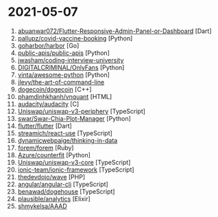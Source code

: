 # 2021-05-07

1. [abuanwar072/Flutter-Responsive-Admin-Panel-or-Dashboard](https://github.com/abuanwar072/Flutter-Responsive-Admin-Panel-or-Dashboard "Responsive Admin Panel or Dashboard using Flutter") [Dart]
2. [pallupz/covid-vaccine-booking](https://github.com/pallupz/covid-vaccine-booking "This very basic script can be used to automate COVID-19 vaccination slot booking on India's Co-WIN Platform.") [Python]
3. [goharbor/harbor](https://github.com/goharbor/harbor "An open source trusted cloud native registry project that stores, signs, and scans content.") [Go]
4. [public-apis/public-apis](https://github.com/public-apis/public-apis "A collective list of free APIs") [Python]
5. [jwasham/coding-interview-university](https://github.com/jwasham/coding-interview-university "A complete computer science study plan to become a software engineer.") 
6. [DIGITALCRIMINAL/OnlyFans](https://github.com/DIGITALCRIMINAL/OnlyFans "Scrape all the media from an OnlyFans account - Updated regularly") [Python]
7. [vinta/awesome-python](https://github.com/vinta/awesome-python "A curated list of awesome Python frameworks, libraries, software and resources") [Python]
8. [jlevy/the-art-of-command-line](https://github.com/jlevy/the-art-of-command-line "Master the command line, in one page") 
9. [dogecoin/dogecoin](https://github.com/dogecoin/dogecoin "very currency") [C++]
10. [phamdinhkhanh/vnquant](https://github.com/phamdinhkhanh/vnquant "VietNam Data Stock Market Price") [HTML]
11. [audacity/audacity](https://github.com/audacity/audacity "Audio Editor") [C]
12. [Uniswap/uniswap-v3-periphery](https://github.com/Uniswap/uniswap-v3-periphery "🦄 🦄 🦄 Peripheral smart contracts for interacting with Uniswap v3") [TypeScript]
13. [swar/Swar-Chia-Plot-Manager](https://github.com/swar/Swar-Chia-Plot-Manager "This is a Cross-Platform Plot Manager for Chia Plotting that is simple, easy-to-use, and reliable.") [Python]
14. [flutter/flutter](https://github.com/flutter/flutter "Flutter makes it easy and fast to build beautiful apps for mobile and beyond.") [Dart]
15. [streamich/react-use](https://github.com/streamich/react-use "React Hooks — 👍") [TypeScript]
16. [dynamicwebpaige/thinking-in-data](https://github.com/dynamicwebpaige/thinking-in-data "A VS Code extension pack to help users visualize, understand, and interact with data.") 
17. [forem/forem](https://github.com/forem/forem "For empowering community 🌱") [Ruby]
18. [Azure/counterfit](https://github.com/Azure/counterfit "a CLI that provides a generic automation layer for assessing the security of ML models") [Python]
19. [Uniswap/uniswap-v3-core](https://github.com/Uniswap/uniswap-v3-core "🦄 🦄 🦄 Core smart contracts of Uniswap v3") [TypeScript]
20. [ionic-team/ionic-framework](https://github.com/ionic-team/ionic-framework "A powerful cross-platform UI toolkit for building native-quality iOS, Android, and Progressive Web Apps with HTML, CSS, and JavaScript.") [TypeScript]
21. [thedevdojo/wave](https://github.com/thedevdojo/wave "Wave - The Software as a Service Starter Kit, designed to help you build the SAAS of your dreams 🚀 💰") [PHP]
22. [angular/angular-cli](https://github.com/angular/angular-cli "CLI tool for Angular") [TypeScript]
23. [benawad/dogehouse](https://github.com/benawad/dogehouse "Taking voice conversations to the moon 🚀") [TypeScript]
24. [plausible/analytics](https://github.com/plausible/analytics "Simple, open-source, lightweight (< 1 KB) and privacy-friendly web analytics alternative to Google Analytics.") [Elixir]
25. [shmykelsa/AAAD](https://github.com/shmykelsa/AAAD "") 

